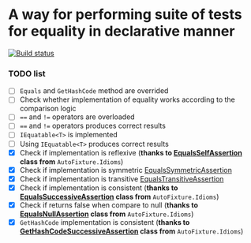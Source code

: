 # A way for performing suite of tests for equality in declarative manner

[![Build status](https://ci.appveyor.com/api/projects/status/34cbe6bp2k33yond?svg=true)](https://ci.appveyor.com/project/baks/equalitytests)

### TODO list

- [ ] `Equals` and `GetHashCode` method are overrided
- [ ] Check whether implementation of equality works according to the comparison logic
- [ ] `==` and `!=` operators are overloaded
- [ ] `==` and `!=` operators produces correct results
- [ ] `IEquatable<T>` is implemented
- [ ] Using `IEquatable<T>` produces correct results
- [x] Check if implementation is reflexive (**thanks to [EqualsSelfAssertion](https://github.com/AutoFixture/AutoFixture/blob/master/Src/Idioms/EqualsSelfAssertion.cs) class from** `AutoFixture.Idioms`)
- [x] Check if implementation is symmetric [EqualsSymmetricAssertion]()
- [x] Check if implementation is transitive [EqualsTransitiveAssertion]()
- [x] Check if implementation is consistent (**thanks to [EqualsSuccessiveAssertion](https://github.com/AutoFixture/AutoFixture/blob/master/Src/Idioms/EqualsSuccessiveAssertion.cs) class from** `AutoFixture.Idioms`)
- [x] Check if returns false when compare to null (**thanks to [EqualsNullAssertion](https://github.com/AutoFixture/AutoFixture/blob/master/Src/Idioms/EqualsNullAssertion.cs) class from** `AutoFixture.Idioms`)
- [x] `GetHashCode` implementation is consistent (**thanks to [GetHashCodeSuccessiveAssertion](https://github.com/AutoFixture/AutoFixture/blob/master/Src/Idioms/GetHashCodeSuccessiveAssertion.cs) class from** `AutoFixture.Idioms`)